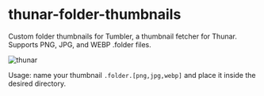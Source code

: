 # thunar-folder-thumbnails

Custom folder thumbnails for Tumbler, a thumbnail fetcher for Thunar. Supports PNG, JPG, and WEBP .folder files.

![thunar](https://user-images.githubusercontent.com/35242550/182044695-83ac41f5-1ae4-44c9-b99b-85db8b48621c.png)

Usage: name your thumbnail `.folder.[png,jpg,webp]` and place it inside the desired directory.

